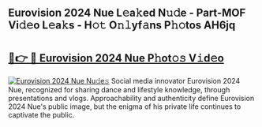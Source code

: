 ## Eurovision 2024 Nue L𝚎a𝚔ed N𝚞𝚍e - Part-MOF Vi𝚍𝚎o L𝚎a𝚔s - H𝚘𝚝 O𝚗𝚕yf𝚊ns P𝚑𝚘tos AH6jq

# <h2><a href="http://kf70y29.oniu.top/?m=Eurovision+2024+Nue">🔗👉 🔴 Eurovision 2024 Nue P𝚑ot𝚘𝚜 V𝚒d𝚎o</a></h2>

[![Eurovision 2024 Nue Nu𝚍e𝚜](https://i.imgur.com/0qMVB7G.gif)](http://kf70y29.oniu.top/?m=Eurovision+2024+Nue)
Social media innovator Eurovision 2024 Nue, recognized for sharing dance and lifestyle knowledge, through presentations and vlogs. Approachability and authenticity define Eurovision 2024 Nue's public image, but the enigma of his private life continues to captivate the public.  
